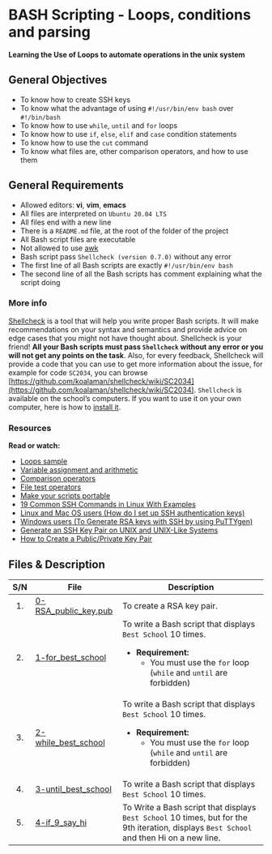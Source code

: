 # BASH Scripting - Loops, conditions and parsing
**Learning the Use of Loops to automate operations in the unix system**

## General Objectives
* To know how to create SSH keys
* To know what the advantage of using ``#!/usr/bin/env bash`` over ``#!/bin/bash``
* To know how to use ``while``, ``until`` and ``for`` loops
* To know how to use ``if``, ``else``, ``elif`` and ``case`` condition statements
* To know how to use the ``cut`` command
* To know what files are, other comparison operators, and how to use them

## General Requirements
* Allowed editors: **vi**, **vim**, **emacs**
* All files are interpreted on ``Ubuntu 20.04 LTS``
* All files end with a new line
* There is a ``README.md`` file, at the root of the folder of the project
* All Bash script files are executable
* Not allowed to use [awk](https://www.cyberciti.biz/faq/bash-scripting-using-awk/)
* Bash script pass ``Shellcheck (version 0.7.0)`` without any error
* The first line of all Bash scripts are exactly ``#!/usr/bin/env bash``
* The second line of all the Bash scripts has comment explaining what the script doing
### More info
[Shellcheck](https://github.com/koalaman/shellcheck) is a tool that will help you write proper Bash scripts. It will make recommendations on your syntax and semantics and provide advice on edge cases that you might not have thought about. Shellcheck is your friend! **All your Bash scripts must pass ``Shellcheck`` without any error or you will not get any points on the task**. Also, for every feedback, Shellcheck will provide a code that you can use to get more information about the issue, for example for code ``SC2034``, you can browse [https://github.com/koalaman/shellcheck/wiki/SC2034](https://github.com/koalaman/shellcheck/wiki/SC2034).
``Shellcheck`` is available on the school’s computers. If you want to use it on your own computer, here is how to [install it](https://github.com/koalaman/shellcheck#installing).

### Resources
**Read or watch:**
* [Loops sample](https://tldp.org/LDP/Bash-Beginners-Guide/html/sect_09_01.html)
* [Variable assignment and arithmetic](https://tldp.org/LDP/abs/html/ops.html)
* [Comparison operators](https://tldp.org/LDP/abs/html/comparison-ops.html)
* [File test operators](https://tldp.org/LDP/abs/html/fto.html)
* [Make your scripts portable](https://www.cyberciti.biz/tips/finding-bash-perl-python-portably-using-env.html)
* [19 Common SSH Commands in Linux With Examples](https://phoenixnap.com/kb/linux-ssh-commands)
* [Linux and Mac OS users (How do I set up SSH authentication keys)](https://askubuntu.com/questions/61557/how-do-i-set-up-ssh-authentication-keys)
* [Windows users (To Generate RSA keys with SSH by using PuTTYgen)](https://docs.rackspace.com/support/how-to/generating-rsa-keys-with-ssh-puttygen/)
* [Generate an SSH Key Pair on UNIX and UNIX-Like Systems](https://docs.oracle.com/en/cloud/cloud-at-customer/occ-get-started/generate-ssh-key-pair.html)
* [How to Create a Public/Private Key Pair](https://docs.oracle.com/cd/E19683-01/806-4078/6jd6cjru7/index.html)

## Files & Description
|  S/N	|	File	|	Description	|
|:-----:|---------------|-----------------------|
|  1.	|[0-RSA_public_key.pub](https://github.com/Dikachis/alx-system_engineering-devops/blob/main/0x04-loops_conditions_and_parsing/0-RSA_public_key.pub) | To create a RSA key pair. |
|  2.   |[1-for_best_school](https://github.com/Dikachis/alx-system_engineering-devops/blob/main/0x04-loops_conditions_and_parsing/1-for_best_school) | To write a Bash script that displays ``Best School`` 10 times. <ul><li> **Requirement:** <ul><li>You must use the ``for`` loop (``while`` and ``until`` are forbidden)</li></ul></li></ul> |
|  3.   |[2-while_best_school](https://github.com/Dikachis/alx-system_engineering-devops/blob/main/0x04-loops_conditions_and_parsing/2-while_best_school) | To write a Bash script that displays ``Best School`` 10 times. <ul><li> **Requirement:** <ul><li>You must use the ``for`` loop (``while`` and ``until`` are forbidden)</li></ul></li></ul>|
|  4.   |[3-until_best_school](https://github.com/Dikachis/alx-system_engineering-devops/blob/main/0x04-loops_conditions_and_parsing/3-until_best_school) | To write a Bash script that displays ``Best School`` 10 times. |
|  5.   |[4-if_9_say_hi](https://github.com/Dikachis/alx-system_engineering-devops/blob/main/0x04-loops_conditions_and_parsing/4-if_9_say_hi) | To Write a Bash script that displays ``Best School`` 10 times, but for the 9th iteration, displays ``Best School`` and then Hi on a new line. |
